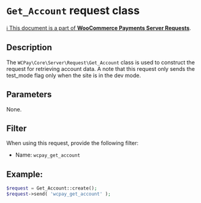 # `Get_Account` request class

[ℹ️ This document is a part of __WooCommerce Payments Server Requests__](../requests.md).

## Description

The `WCPay\Core\Server\Request\Get_Account` class is used to construct the request for retrieving account data.
A note that this request only sends the test_mode flag only when the site is in the dev mode.

## Parameters

None.

## Filter

When using this request, provide the following filter:

- Name: `wcpay_get_account`

## Example:

```php
$request = Get_Account::create();
$request->send( 'wcpay_get_account' );
```
